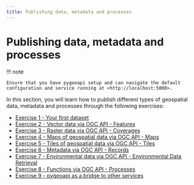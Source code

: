 ```yaml
---
title: Publishing data, metadata and processes
---
```


# Publishing data, metadata and processes

!!! note

    Ensure that you have pygeoapi setup and can navigate the default configuration and service running at <http://localhost:5000>.

In this section, you will learn how to publish different types of geospatial data, metadata and processes
through the following exercises:

- [Exercise 1 - Your first dataset](first.md)
- [Exercise 2 - Vector data via OGC API - Features](ogcapi-features.md)
- [Exercise 3 - Raster data via OGC API - Coverages](ogcapi-coverages.md)
- [Exercise 4 - Maps of geospatial data via OGC API - Maps](ogcapi-maps.md)
- [Exercise 5 - Tiles of geospatial data via OGC API - Tiles](ogcapi-tiles.md)
- [Exercise 6 - Metadata via OGC API - Records](ogcapi-records.md)
- [Exercise 7 - Environmental data via OGC API - Environmental Data Retrieval](ogcapi-edr.md)
- [Exercise 8 - Functions via OGC API - Processes](ogcapi-processes.md)
- [Exercise 9 - pygeoapi as a bridge to other services](../advanced/bridges.md)
